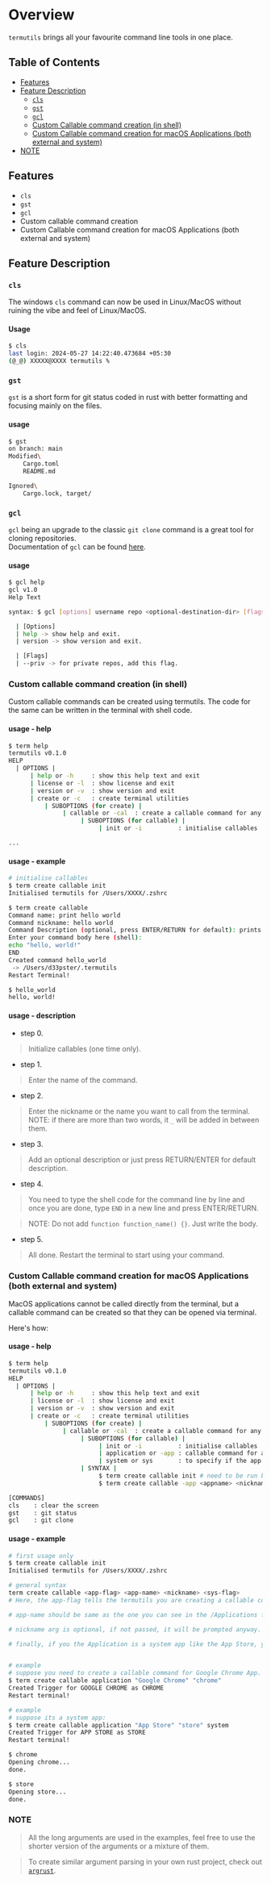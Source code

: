 # Overview

`termutils` brings all your favourite command line tools in one place.

## Table of Contents

- [Features](#features)
- [Feature Description](#feature-description)
  - [`cls`](#cls)
  - [`gst`](#gst)
  - [`gcl`](#gcl)
  - [Custom Callable command creation (in shell)](#custom-callable-command-creation-in-shell)
  - [Custom Callable command creation for macOS Applications (both external and system)](#custom-callable-command-creation-for-macos-applications-both-external-and-system)
- [NOTE](#note)

## Features

- `cls`
- `gst`
- `gcl`
- Custom callable command creation
- Custom Callable command creation for macOS Applications (both external and system)

## Feature Description

### `cls`

The windows `cls` command can now be used in Linux/MacOS without ruining the vibe and feel of Linux/MacOS.

#### Usage

```bash
$ cls
last login: 2024-05-27 14:22:40.473684 +05:30
(@_@) XXXXX@XXXX termutils % 
```

### `gst`

`gst` is a short form for git status coded in rust with better formatting and focusing mainly on the files.

#### usage

```bash
$ gst
on branch: main
Modified\
    Cargo.toml
    README.md

Ignored\
    Cargo.lock, target/
```

### `gcl`

`gcl` being an upgrade to the classic `git clone` command is a great tool for cloning repositories.  
Documentation of `gcl` can be found [here](https://github.com/d33pster/gcl).

#### usage

```bash
$ gcl help
gcl v1.0
Help Text

syntax: $ gcl [options] username repo <optional-destination-dir> [flags]

  | [Options]
  | help -> show help and exit.
  | version -> show version and exit.

  | [Flags]
  | --priv -> for private repos, add this flag.
```

### Custom callable command creation (in shell)

Custom callable commands can be created using termutils. The code for the same can be written in the terminal with shell code.

#### usage - help

```bash
$ term help
termutils v0.1.0
HELP
  | OPTIONS |
      | help or -h     : show this help text and exit
      | license or -l  : show license and exit
      | version or -v  : show version and exit
      | create or -c   : create terminal utilities
          | SUBOPTIONS (for create) |
               | callable or -cal  : create a callable command for any application
                    | SUBOPTIONS (for callable) |
                         | init or -i          : initialise callables

...
```

#### usage - example

```bash
# initialise callables
$ term create callable init
Initialised termutils for /Users/XXXX/.zshrc
```

```bash
$ term create callable
Command name: print hello world
Command nickname: hello world
Command Description (optional, press ENTER/RETURN for default): prints hello world in the terminal
Enter your command body here (shell):
echo "hello, world!"
END
Created command hello_world
 -> /Users/d33pster/.termutils
Restart Terminal!
```

```bash
$ hello_world
hello, world!
```

#### usage - description

- step 0.

> Initialize callables (one time only).

- step 1.

> Enter the name of the command.

- step 2.

> Enter the nickname or the name you want to call from the terminal. NOTE: if there are more than two words, it `_` will be added in between them.

- step 3.

> Add an optional description or just press RETURN/ENTER for default description.

- step 4.

> You need to type the shell code for the command line by line and once you are done, type `END` in a new line and press ENTER/RETURN.

> NOTE: Do not add `function function_name() {}`. Just write the body.

- step 5.

> All done. Restart the terminal to start using your command.

### Custom Callable command creation for macOS Applications (both external and system)

MacOS applications cannot be called directly from the terminal, but a callable command can be created so that they can be opened via terminal.

Here's how:

#### usage - help

```bash
$ term help
termutils v0.1.0
HELP
  | OPTIONS |
      | help or -h     : show this help text and exit
      | license or -l  : show license and exit
      | version or -v  : show version and exit
      | create or -c   : create terminal utilities
          | SUBOPTIONS (for create) |
               | callable or -cal  : create a callable command for any application
                    | SUBOPTIONS (for callable) |
                         | init or -i          : initialise callables
                         | application or -app : callable command for an application
                         | system or sys       : to specify if the app is a system app.
                    | SYNTAX |
                         $ term create callable init # need to be run before callables can be created.
                         $ term create callable -app <appname> <nickname> <optional-system-flag>

[COMMANDS]
cls    : clear the screen
gst    : git status
gcl    : git clone
```

#### usage - example

```bash
# first usage only
$ term create callable init
Initialised termutils for /Users/XXXX/.zshrc
```

```bash
# general syntax
term create callable <app-flag> <app-name> <nickname> <sys-flag>
# Here, the app-flag tells the termutils you are creating a callable command for an Application.

# app-name should be same as the one you can see in the /Applications folder.

# nickname arg is optional, if not passed, it will be prompted anyway. This nickname will be the command that you can call in the terminal. NOTE: if more than one word is there `_` will be added in place of a white space.

# finally, if you the Application is a system app like the App Store, you need to add a sys-flag. else no need.


# example
# suppose you need to create a callable command for Google Chrome App.
$ term create callable application "Google Chrome" "chrome"
Created Trigger for GOOGLE CHROME as CHROME
Restart terminal!

# example
# suppose its a system app:
$ term create callable application "App Store" "store" system
Created Trigger for APP STORE as STORE
Restart terminal!
```

```bash
$ chrome
Opening chrome...
done.
```

```bash
$ store
Opening store...
done.
```

### NOTE

> All the long arguments are used in the examples, feel free to use the shorter version of the arguments or a mixture of them.

> To create similar argument parsing in your own rust project, check out [`argrust`](https://crates.io/crates/argrust).